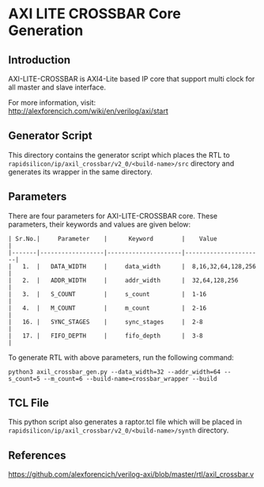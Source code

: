 # AXI LITE CROSSBAR Core Generation 
## Introduction
AXI-LITE-CROSSBAR is AXI4-Lite based IP core that support multi clock for all master and slave interface.

For more information, visit: http://alexforencich.com/wiki/en/verilog/axi/start

## Generator Script
This directory contains the generator script which places the RTL to `rapidsilicon/ip/axil_crossbar/v2_0/<build-name>/src` directory and generates its wrapper in the same directory. 

## Parameters
There are four parameters for AXI-LITE-CROSSBAR core. These parameters, their keywords and values are given below:

    | Sr.No.|     Parameter    |      Keyword        |    Value             |
    |-------|------------------|---------------------|----------------------|
    |   1.  |   DATA_WIDTH     |     data_width      |  8,16,32,64,128,256  |
    |   2.  |   ADDR_WIDTH     |     addr_width      |  32,64,128,256       |
    |   3.  |   S_COUNT        |     s_count         |  1-16                |
    |   4.  |   M_COUNT        |     m_count         |  2-16                |
    |   16. |   SYNC_STAGES    |     sync_stages     |  2-8                 |
    |   17. |   FIFO_DEPTH     |     fifo_depth      |  3-8                 |


To generate RTL with above parameters, run the following command:
```
python3 axil_crossbar_gen.py --data_width=32 --addr_width=64 --s_count=5 --m_count=6 --build-name=crossbar_wrapper --build
```

## TCL File
This python script also generates a raptor.tcl file which will be placed in `rapidsilicon/ip/axil_crossbar/v2_0/<build-name>/synth` directory.


## References
https://github.com/alexforencich/verilog-axi/blob/master/rtl/axil_crossbar.v
